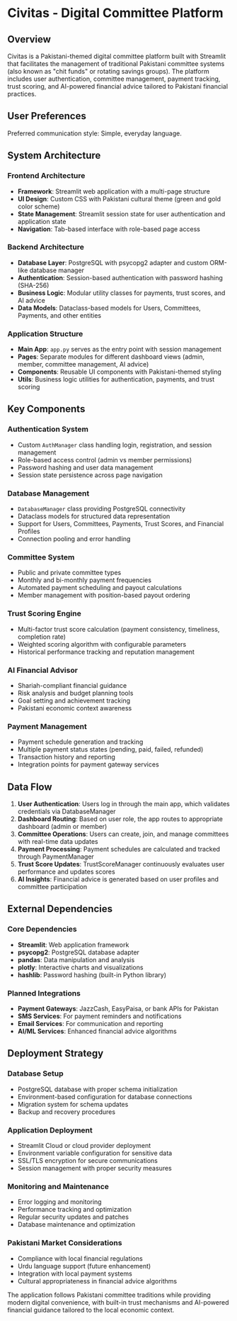# Civitas - Digital Committee Platform

## Overview

Civitas is a Pakistani-themed digital committee platform built with Streamlit that facilitates the management of traditional Pakistani committee systems (also known as "chit funds" or rotating savings groups). The platform includes user authentication, committee management, payment tracking, trust scoring, and AI-powered financial advice tailored to Pakistani financial practices.

## User Preferences

Preferred communication style: Simple, everyday language.

## System Architecture

### Frontend Architecture
- **Framework**: Streamlit web application with a multi-page structure
- **UI Design**: Custom CSS with Pakistani cultural theme (green and gold color scheme)
- **State Management**: Streamlit session state for user authentication and application state
- **Navigation**: Tab-based interface with role-based page access

### Backend Architecture
- **Database Layer**: PostgreSQL with psycopg2 adapter and custom ORM-like database manager
- **Authentication**: Session-based authentication with password hashing (SHA-256)
- **Business Logic**: Modular utility classes for payments, trust scores, and AI advice
- **Data Models**: Dataclass-based models for Users, Committees, Payments, and other entities

### Application Structure
- **Main App**: `app.py` serves as the entry point with session management
- **Pages**: Separate modules for different dashboard views (admin, member, committee management, AI advice)
- **Components**: Reusable UI components with Pakistani-themed styling
- **Utils**: Business logic utilities for authentication, payments, and trust scoring

## Key Components

### Authentication System
- Custom `AuthManager` class handling login, registration, and session management
- Role-based access control (admin vs member permissions)
- Password hashing and user data management
- Session state persistence across page navigation

### Database Management
- `DatabaseManager` class providing PostgreSQL connectivity
- Dataclass models for structured data representation
- Support for Users, Committees, Payments, Trust Scores, and Financial Profiles
- Connection pooling and error handling

### Committee System
- Public and private committee types
- Monthly and bi-monthly payment frequencies
- Automated payment scheduling and payout calculations
- Member management with position-based payout ordering

### Trust Scoring Engine
- Multi-factor trust score calculation (payment consistency, timeliness, completion rate)
- Weighted scoring algorithm with configurable parameters
- Historical performance tracking and reputation management

### AI Financial Advisor
- Shariah-compliant financial guidance
- Risk analysis and budget planning tools
- Goal setting and achievement tracking
- Pakistani economic context awareness

### Payment Management
- Payment schedule generation and tracking
- Multiple payment status states (pending, paid, failed, refunded)
- Transaction history and reporting
- Integration points for payment gateway services

## Data Flow

1. **User Authentication**: Users log in through the main app, which validates credentials via DatabaseManager
2. **Dashboard Routing**: Based on user role, the app routes to appropriate dashboard (admin or member)
3. **Committee Operations**: Users can create, join, and manage committees with real-time data updates
4. **Payment Processing**: Payment schedules are calculated and tracked through PaymentManager
5. **Trust Score Updates**: TrustScoreManager continuously evaluates user performance and updates scores
6. **AI Insights**: Financial advice is generated based on user profiles and committee participation

## External Dependencies

### Core Dependencies
- **Streamlit**: Web application framework
- **psycopg2**: PostgreSQL database adapter
- **pandas**: Data manipulation and analysis
- **plotly**: Interactive charts and visualizations
- **hashlib**: Password hashing (built-in Python library)

### Planned Integrations
- **Payment Gateways**: JazzCash, EasyPaisa, or bank APIs for Pakistan
- **SMS Services**: For payment reminders and notifications
- **Email Services**: For communication and reporting
- **AI/ML Services**: Enhanced financial advice algorithms

## Deployment Strategy

### Database Setup
- PostgreSQL database with proper schema initialization
- Environment-based configuration for database connections
- Migration system for schema updates
- Backup and recovery procedures

### Application Deployment
- Streamlit Cloud or cloud provider deployment
- Environment variable configuration for sensitive data
- SSL/TLS encryption for secure communications
- Session management with proper security measures

### Monitoring and Maintenance
- Error logging and monitoring
- Performance tracking and optimization
- Regular security updates and patches
- Database maintenance and optimization

### Pakistani Market Considerations
- Compliance with local financial regulations
- Urdu language support (future enhancement)
- Integration with local payment systems
- Cultural appropriateness in financial advice algorithms

The application follows Pakistani committee traditions while providing modern digital convenience, with built-in trust mechanisms and AI-powered financial guidance tailored to the local economic context.